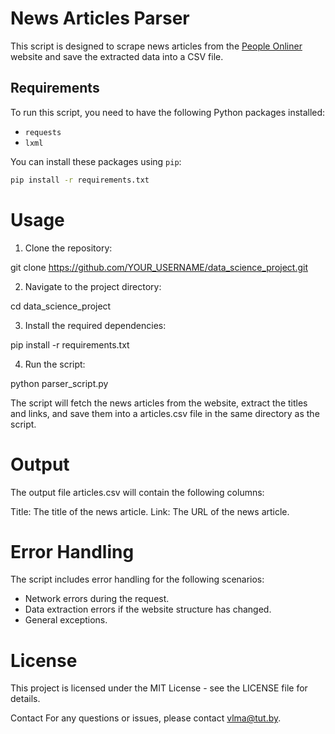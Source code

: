 # News Articles Parser

This script is designed to scrape news articles from the [People Onliner](https://people.onliner.by/) website and save the extracted data into a CSV file.

## Requirements

To run this script, you need to have the following Python packages installed:

- `requests`
- `lxml`

You can install these packages using `pip`:

```bash
pip install -r requirements.txt
```

# Usage
1. Clone the repository:

git clone https://github.com/YOUR_USERNAME/data_science_project.git

2. Navigate to the project directory:

cd data_science_project

3. Install the required dependencies:

pip install -r requirements.txt

4. Run the script:

python parser_script.py

The script will fetch the news articles from the website, extract the titles and links, and save them into a articles.csv file in the same directory as the script.

# Output

The output file articles.csv will contain the following columns:

Title: The title of the news article.
Link: The URL of the news article.

# Error Handling
The script includes error handling for the following scenarios:

* Network errors during the request.
* Data extraction errors if the website structure has changed.
* General exceptions.

# License
This project is licensed under the MIT License - see the LICENSE file for details.

Contact
For any questions or issues, please contact vlma@tut.by.
